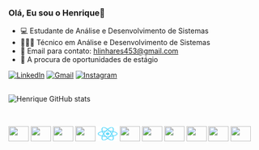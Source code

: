 ### Olá, Eu sou o Henrique👋

- 💻 Estudante de Análise e Desenvolvimento de Sistemas
- 🧑🏿‍💻 Técnico em Análise e Desenvolvimento de Sistemas
- 📧 Email para contato: hlinhares453@gmail.com
- 💼 A procura de oportunidades de estágio

[![Linkedln](https://img.shields.io/badge/LinkedIn-0077B5?style=for-the-badge&logo=linkedin&logoColor=wh)](https://www.linkedin.com/in/henrique-linhares-393202270/)
[![Gmail](https://img.shields.io/badge/-Gmail-%23333?style=for-the-badge&logo=gmail&logoColor=white)](mailto:hlinhares453@gmail.com)
[![Instagram](https://img.shields.io/badge/-Instagram-%23E4405F?style=for-the-badge&logo=instagram&logoColor=white)](https://www.instagram.com/h.linhares_/)

	

##

![Henrique GitHub stats](https://github-readme-stats.vercel.app/api?username=Henrique-Linhares&show_icons=true&theme=dark)

##
<div style="display: inline-block"><br>
    <img align= "center" slt= "Henrique-html" height="30" width="40" src="https://cdn.jsdelivr.net/gh/devicons/devicon@latest/icons/html5/html5-original.svg">
    <img align= "center" slt= "Henrique-css" height="30" width="40" src="https://cdn.jsdelivr.net/gh/devicons/devicon@latest/icons/css3/css3-original.svg">
    <img align= "center" slt= "Henrique-js" height="30" width="40" src="https://cdn.jsdelivr.net/gh/devicons/devicon@latest/icons/javascript/javascript-original.svg">
    <img align= "center" slt= "Henrique-jquery" height="30" width="40" src="https://cdn.jsdelivr.net/gh/devicons/devicon@latest/icons/jquery/jquery-plain-wordmark.svg">
    <img align="center" alt="Henrique-React" height="30" width="40" src="https://raw.githubusercontent.com/devicons/devicon/master/icons/react/react-original.svg">
    <img align= "center" slt= "Henrique-python" height="30" width="40" src="https://cdn.jsdelivr.net/gh/devicons/devicon@latest/icons/python/python-original.svg">
    <img align= "center" slt= "Henrique-java" height="30" width="40" src="https://cdn.jsdelivr.net/gh/devicons/devicon@latest/icons/java/java-original.svg">
    <img align= "center" slt= "Henrique-spring" height="30" width="40" src="https://cdn.jsdelivr.net/gh/devicons/devicon@latest/icons/spring/spring-original.svg">
    <img align= "center" slt= "Henrique-mysql" height="30" width="40" src="https://cdn.jsdelivr.net/gh/devicons/devicon@latest/icons/mysql/mysql-original.svg">
	<img align= "center" slt= "Henrique-node-red" height="30" width="40" src="https://cdn.jsdelivr.net/gh/devicons/devicon@latest/icons/nodered/nodered-plain.svg" />
	<img align= "center" slt= "Henrique-node-js" height="30" width="40" src="https://cdn.jsdelivr.net/gh/devicons/devicon@latest/icons/nodejs/nodejs-plain-wordmark.svg" />
</div>
